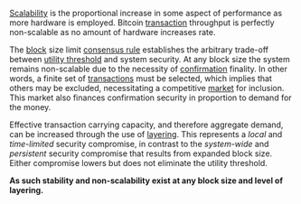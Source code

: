 [Scalability](https://en.wikipedia.org/wiki/Scalability) is the proportional increase in some aspect of performance as more hardware is employed. Bitcoin [transaction](Glossary#transaction) throughput is perfectly non-scalable as no amount of hardware increases rate.

The [block](Glossary#block) size limit [consensus rule](Glossary#rule) establishes the arbitrary trade-off between [utility threshold](Utility-Threshold-Property) and system security. At any block size the system remains non-scalable due to the necessity of [confirmation](Glossary#confirmation) finality. In other words, a finite set of [transactions](Glossary#transaction) must be selected, which implies that others may be excluded, necessitating a competitive [market](Glossary#market) for inclusion. This market also finances confirmation security in proportion to demand for the money.

Effective transaction carrying capacity, and therefore aggregate demand, can be increased through the use of [layering](Glossary#layering). This represents a *local* and *time-limited* security compromise, in contrast to the *system-wide* and *persistent* security compromise that results from expanded block size. Either compromise lowers but does not eliminate the utility threshold.

**As such stability and non-scalability exist at any block size and level of layering.**